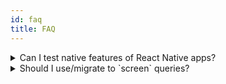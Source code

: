 ```yaml
---
id: faq
title: FAQ
---
```


<details>
  <summary>Can I test native features of React Native apps?</summary>

<br />
<p>Short answer: no.</p>

React Native Testing Library does not provide a full React Native runtime since that would require running on physical device
or iOS simulator/Android emulator to provision the underlying OS and platform APIs.

Instead of using React Native renderer, it simulates only the JavaScript part of its runtime by 
using [React Test Renderer](https://reactjs.org/docs/test-renderer.html) while providing queries
and `fireEvent` APIs that mimick certain behaviors from the real runtime.

This approach has certain benefits and shortfalls. On the positive side:

- it allows testing most of the logic of regular React Native apps
- it allows running test on any OS supported by Jest, or other test runner, e.g. on CI
- it uses much less resources than full runtime simulation
- you can use Jest fake timers

The the negative side:

- you cannot test native features
- certain JavaScript features might not be perfectly simulated, but we are working on it

For instance, [react-native's ScrollView](https://reactnative.dev/docs/scrollview) has several props that depend on native calls. While you can trigger `onScroll` call with `fireEvent.scroll`, `onMomentumScrollBegin` is called from the native side and will therefore not be called.

</details>

<details>
  <summary>Should I use/migrate to `screen` queries?</summary>

<br />

There is no need to migrate existing test code to use `screen`-bases queries. You can still use
queries and other functions returned by `render`. In fact `screen` hold just that value, the latest `render` result.

For newer code you can either use `screen` or `render` result destructuring. However, there are some good reasons to use `screen`, which are described in [this article](https://kentcdodds.com/blog/common-mistakes-with-react-testing-library#not-using-screen) by Kent C. Dodds.

</details>
